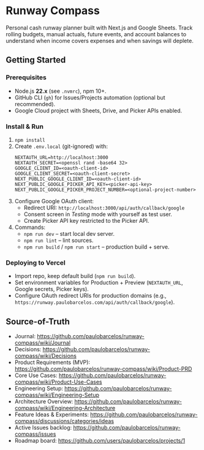 
# Runway Compass

Personal cash runway planner built with Next.js and Google Sheets. Track rolling budgets, manual actuals, future events, and account balances to understand when income covers expenses and when savings will deplete.

## Getting Started

### Prerequisites
- Node.js **22.x** (see `.nvmrc`), npm 10+.
- GitHub CLI (`gh`) for Issues/Projects automation (optional but recommended).
- Google Cloud project with Sheets, Drive, and Picker APIs enabled.

### Install & Run
1. `npm install`
2. Create `.env.local` (git-ignored) with:
   ```
   NEXTAUTH_URL=http://localhost:3000
   NEXTAUTH_SECRET=<openssl rand -base64 32>
   GOOGLE_CLIENT_ID=<oauth-client-id>
   GOOGLE_CLIENT_SECRET=<oauth-client-secret>
   NEXT_PUBLIC_GOOGLE_CLIENT_ID=<oauth-client-id>
   NEXT_PUBLIC_GOOGLE_PICKER_API_KEY=<picker-api-key>
   NEXT_PUBLIC_GOOGLE_PICKER_PROJECT_NUMBER=<optional-project-number>
   ```
3. Configure Google OAuth client:
   - Redirect URI: `http://localhost:3000/api/auth/callback/google`
   - Consent screen in *Testing* mode with yourself as test user.
   - Create Picker API key restricted to the Picker API.
4. Commands:
   - `npm run dev` – start local dev server.
   - `npm run lint` – lint sources.
   - `npm run build` / `npm run start` – production build + serve.

### Deploying to Vercel
- Import repo, keep default build (`npm run build`).
- Set environment variables for Production + Preview (`NEXTAUTH_URL`, Google secrets, Picker keys).
- Configure OAuth redirect URIs for production domains (e.g., `https://runway.paulobarcelos.com/api/auth/callback/google`).

## Source-of-Truth
- Journal: https://github.com/paulobarcelos/runway-compass/wiki/Journal
- Decisions: https://github.com/paulobarcelos/runway-compass/wiki/Decisions
- Product Requirements (MVP): https://github.com/paulobarcelos/runway-compass/wiki/Product-PRD
- Core Use Cases: https://github.com/paulobarcelos/runway-compass/wiki/Product-Use-Cases
- Engineering Setup: https://github.com/paulobarcelos/runway-compass/wiki/Engineering-Setup
- Architecture Overview: https://github.com/paulobarcelos/runway-compass/wiki/Engineering-Architecture
- Feature Ideas & Experiments: https://github.com/paulobarcelos/runway-compass/discussions/categories/ideas
- Active Issues backlog: https://github.com/paulobarcelos/runway-compass/issues
- Roadmap board: https://github.com/users/paulobarcelos/projects/1
